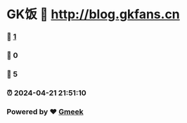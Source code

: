 # GK饭 :link: http://blog.gkfans.cn 
### :page_facing_up: [1](http://blog.gkfans.cn/tag.html) 
### :speech_balloon: 0 
### :hibiscus: 5 
### :alarm_clock: 2024-04-21 21:51:10 
### Powered by :heart: [Gmeek](https://github.com/Meekdai/Gmeek)
